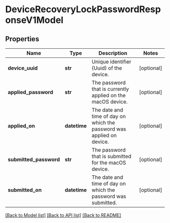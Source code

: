 # DeviceRecoveryLockPasswordResponseV1Model

## Properties
Name | Type | Description | Notes
------------ | ------------- | ------------- | -------------
**device_uuid** | **str** | Unique identifier (Uuid) of the device. | [optional] 
**applied_password** | **str** | The password that is currently applied on the macOS device. | [optional] 
**applied_on** | **datetime** | The date and time of day on which the password was applied on device. | [optional] 
**submitted_password** | **str** | The password that is submitted for the macOS device. | [optional] 
**submitted_on** | **datetime** | The date and time of day on which the password was submitted. | [optional] 

[[Back to Model list]](../README.md#documentation-for-models) [[Back to API list]](../README.md#documentation-for-api-endpoints) [[Back to README]](../README.md)


